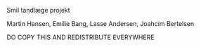 Smil tandlæge projekt


Martin Hansen, Emilie Bang, Lasse Andersen, Joahcim Bertelsen


DO COPY THIS AND REDISTRIBUTE EVERYWHERE
